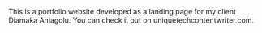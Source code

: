 This is a portfolio website developed as a landing page for my client Diamaka Aniagolu.
You can check it out on uniquetechcontentwriter.com.
